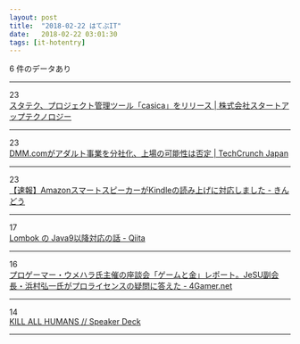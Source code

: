 ```yaml
---
layout: post
title:  "2018-02-22 はてぶIT"
date:   2018-02-22 03:01:30
tags: [it-hotentry]
---
```

6 件のデータあり

<hr><div class="row">
<div class="col-1"><span class="badge badge-pill badge-success h2">23</span></div>
<div class="col-11"><a href='https://startup-technology.com/blog/press-release-casica20180221/' target='_blank'>スタテク、プロジェクト管理ツール「casica」をリリース | 株式会社スタートアップテクノロジー</a></div>
</div>
<hr>
<div class="row">
<div class="col-1"><span class="badge badge-pill badge-success h2">23</span></div>
<div class="col-11"><a href='http://jp.techcrunch.com/2018/02/21/dmm/' target='_blank'>DMM.comがアダルト事業を分社化、上場の可能性は否定 | TechCrunch Japan</a></div>
</div>
<hr>
<div class="row">
<div class="col-1"><span class="badge badge-pill badge-success h2">23</span></div>
<div class="col-11"><a href='https://kindou.info/92817.html' target='_blank'>【速報】AmazonスマートスピーカーがKindleの読み上げに対応しました - きんどう</a></div>
</div>
<hr>
<div class="row">
<div class="col-1"><span class="badge badge-pill badge-success h2">17</span></div>
<div class="col-11"><a href='https://qiita.com/tmurakam99/items/b5ffe7f18bc06577f619' target='_blank'>Lombok の Java9以降対応の話 - Qiita</a></div>
</div>
<hr>
<div class="row">
<div class="col-1"><span class="badge badge-pill badge-success h2">16</span></div>
<div class="col-11"><a href='http://www.4gamer.net/games/397/G039789/20180221109/' target='_blank'>プロゲーマー・ウメハラ氏主催の座談会「ゲームと金」レポート。JeSU副会長・浜村弘一氏がプロライセンスの疑問に答えた - 4Gamer.net</a></div>
</div>
<hr>
<div class="row">
<div class="col-1"><span class="badge badge-pill badge-success h2">14</span></div>
<div class="col-11"><a href='https://speakerdeck.com/akameco/kill-all-humans' target='_blank'>KILL ALL HUMANS // Speaker Deck</a></div>
</div>
<hr>
